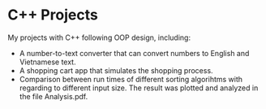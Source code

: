 # C++ Projects
My projects with C++ following OOP design, including:
- A number-to-text converter that can convert numbers to English and Vietnamese text.
- A shopping cart app that simulates the shopping process.
- Comparison between run times of different sorting algorihtms with regarding to different input size. The result was plotted and analyzed in the file Analysis.pdf.

